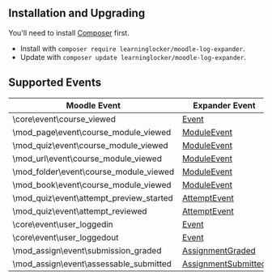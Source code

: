## Installation and Upgrading
You'll need to install [Composer](https://getcomposer.org/) first.

- Install with `composer require learninglocker/moodle-log-expander`.
- Update with `composer update learninglocker/moodle-log-expander`.


## Supported Events
Moodle Event | Expander Event
--- | ---
\core\event\course_viewed | [Event](events/Event.md)
\mod_page\event\course_module_viewed | [ModuleEvent](events/ModuleEvent.md)
\mod_quiz\event\course_module_viewed | [ModuleEvent](events/ModuleEvent.md)
\mod_url\event\course_module_viewed | [ModuleEvent](events/ModuleEvent.md)
\mod_folder\event\course_module_viewed | [ModuleEvent](events/ModuleEvent.md)
\mod_book\event\course_module_viewed | [ModuleEvent](events/ModuleEvent.md)
\mod_quiz\event\attempt_preview_started | [AttemptEvent](events/AttemptEvent.md)
\mod_quiz\event\attempt_reviewed | [AttemptEvent](events/AttemptEvent.md)
\core\event\user_loggedin | [Event](events/Event.md)
\core\event\user_loggedout | [Event](events/Event.md)
\mod_assign\event\submission_graded | [AssignmentGraded](events/AssignmentGraded.md)
\mod_assign\event\assessable_submitted | [AssignmentSubmitted](events/AssignmentSubmitted.md)
